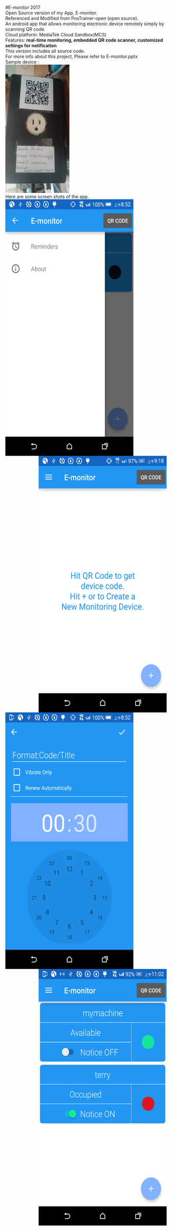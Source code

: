 #E-monitor 2017 </br>
Open Source version of my App, E-monitor.</br>
Referenced and Modified from PosTrainer-open (open source).</br>
An android app that allows monitoring electronic device remotely simply by scanning QR code.</br>
Cloud platform: MediaTek Cloud Sandbox(MCS) </br>
Features: <b>real-time monitoring, embedded QR code scanner, customized settings for notification</b> </br>
This version includes all source code. </br>
For more info about this project, Please refer to E-monitor.pptx</br>
Sample device :</br>
<a href="url"><img src="https://raw.githubusercontent.com/petwill/E-monitor/master/Screenshot/sample_device.jpg" 
width="200" height="400" ></a>
</br>
Here are some screen shots of the app.</br>
<a href="url"><img src="https://raw.githubusercontent.com/petwill/E-monitor/master/Screenshot/Screenshot_2017-02-26-08-52-16.png" align="left" width="400" height="800" ></a>
<a href="url"><img src="https://raw.githubusercontent.com/petwill/E-monitor/master/Screenshot/Screenshot_2017-02-26-09-18-18.png" align="right" width="400" height="800" ></a>
<a href="url"><img src="https://raw.githubusercontent.com/petwill/E-monitor/master/Screenshot/Screenshot_2017-02-26-08-52-59.png" align="left" width="400" height="800" ></a>
<a href="url"><img src="https://raw.githubusercontent.com/petwill/E-monitor/master/Screenshot/Screenshot_2017-02-26-11-02-24.png" align="right" width="400" height="800" ></a>


